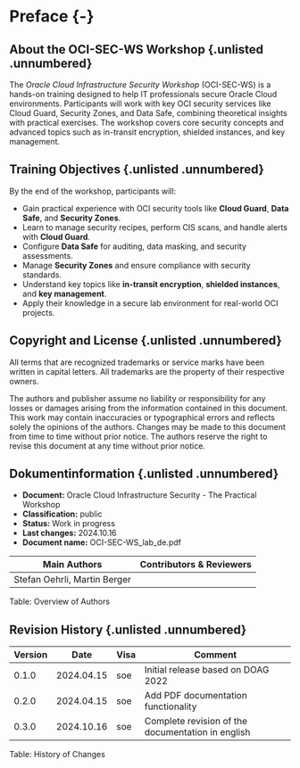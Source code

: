<!-- markdownlint-disable MD013 -->
<!-- markdownlint-disable MD033 -->
# Preface {-}

## About the OCI-SEC-WS Workshop {.unlisted .unnumbered}

The *Oracle Cloud Infrastructure Security Workshop* (OCI-SEC-WS) is a hands-on training designed to help IT professionals secure Oracle Cloud environments. Participants will work with key OCI security services like Cloud Guard, Security Zones, and Data Safe, combining theoretical insights with practical exercises. The workshop covers core security concepts and advanced topics such as in-transit encryption, shielded instances, and key management.

## Training Objectives {.unlisted .unnumbered}

By the end of the workshop, participants will:

- Gain practical experience with OCI security tools like **Cloud Guard**, **Data Safe**, and **Security Zones**.
- Learn to manage security recipes, perform CIS scans, and handle alerts with **Cloud Guard**.
- Configure **Data Safe** for auditing, data masking, and security assessments.
- Manage **Security Zones** and ensure compliance with security standards.
- Understand key topics like **in-transit encryption**, **shielded instances**, and **key management**.
- Apply their knowledge in a secure lab environment for real-world OCI projects.

## Copyright and License {.unlisted .unnumbered}

All terms that are recognized trademarks or service marks have been written in capital letters. All trademarks are the property of their respective owners.

The authors and publisher assume no liability or responsibility for any losses or damages arising from the information contained in this document. This work may contain inaccuracies or typographical errors and reflects solely the opinions of the authors. Changes may be made to this document from time to time without prior notice. The authors reserve the right to revise this document at any time without prior notice.

## Dokumentinformation  {.unlisted .unnumbered}

- **Document:**          Oracle Cloud Infrastructure Security - The Practical Workshop
- **Classification:**    public
- **Status:**            Work in progress
- **Last changes:**      2024.10.16
- **Document name:**     OCI-SEC-WS_lab_de.pdf

| Main Authors                 | Contributors & Reviewers |
|------------------------------|--------------------------|
| Stefan Oehrli, Martin Berger |                          |

Table: Overview of Authors

## Revision History {.unlisted .unnumbered}

| Version | Date       | Visa | Comment                                           |
|---------|------------|------|---------------------------------------------------|
| 0.1.0   | 2024.04.15 | soe  | Initial release based on DOAG 2022                |
| 0.2.0   | 2024.04.15 | soe  | Add PDF documentation functionality               |
| 0.3.0   | 2024.10.16 | soe  | Complete revision of the documentation in english |

Table: History of Changes
